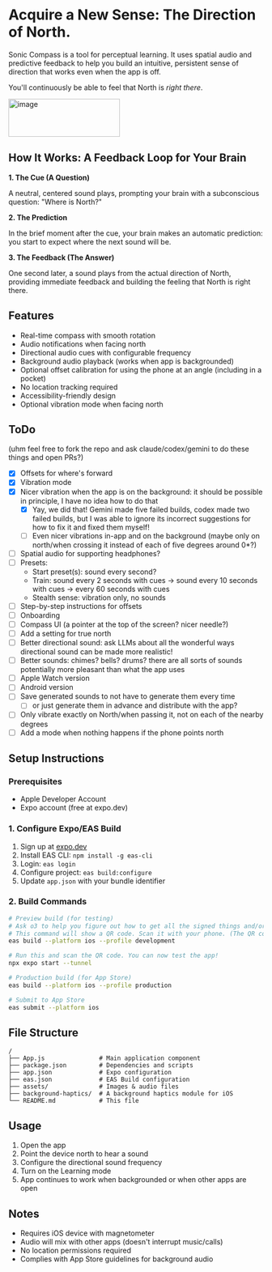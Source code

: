 # Acquire a New Sense: The Direction of North.

Sonic Compass is a tool for perceptual learning. It uses spatial audio and predictive feedback to help you build an intuitive, persistent sense of direction that works even when the app is off.

You'll continuously be able to feel that North is *right there*.

[<img width="220" height="75" alt="image" src="https://developer.apple.com/assets/elements/badges/download-on-the-app-store.svg" />](https://apps.apple.com/gb/app/sonic-compass/id6746952992)

## How It Works: A Feedback Loop for Your Brain

**1. The Cue (A Question)**

A neutral, centered sound plays, prompting your brain with a subconscious question: "Where is North?"

**2. The Prediction**

In the brief moment after the cue, your brain makes an automatic prediction: you start to expect where the next sound will be.

**3. The Feedback (The Answer)**

One second later, a sound plays from the actual direction of North, providing immediate feedback and building the feeling that North is right there.

## Features

- Real-time compass with smooth rotation
- Audio notifications when facing north
- Directional audio cues with configurable frequency
- Background audio playback (works when app is backgrounded)
- Optional offset calibration for using the phone at an angle (including in a pocket)
- No location tracking required
- Accessibility-friendly design
- Optional vibration mode when facing north

## ToDo

(uhm feel free to fork the repo and ask claude/codex/gemini to do these things and open PRs?)

- [x] Offsets for where's forward
- [x] Vibration mode
- [x] Nicer vibration when the app is on the background: it should be possible in principle, I have no idea how to do that
  - [x] Yay, we did that! Gemini made five failed builds, codex made two failed builds, but I was able to ignore its incorrect suggestions for how to fix it and fixed them myself! 
  - [ ] Even nicer vibrations in-app and on the background (maybe only on north/when crossing it instead of each of five degrees around 0*?)
- [ ] Spatial audio for supporting headphones?
- [ ] Presets:
  - Start preset(s): sound every second?
  - Train: sound every 2 seconds with cues -> sound every 10 seconds with cues -> every 60 seconds with cues
  - Stealth sense: vibration only, no sounds
- [ ] Step-by-step instructions for offsets
- [ ] Onboarding
- [ ] Compass UI (a pointer at the top of the screen? nicer needle?)
- [ ] Add a setting for true north
- [ ] Better directional sound: ask LLMs about all the wonderful ways directional sound can be made more realistic!
- [ ] Better sounds: chimes? bells? drums? there are all sorts of sounds potentially more pleasant than what the app uses
- [ ] Apple Watch version
- [ ] Android version
- [ ] Save generated sounds to not have to generate them every time
  - [ ] or just generate them in advance and distribute with the app?
- [ ] Only vibrate exactly on North/when passing it, not on each of the nearby degrees
- [ ] Add a mode when nothing happens if the phone points north

## Setup Instructions

### Prerequisites

- Apple Developer Account
- Expo account (free at expo.dev)

### 1. Configure Expo/EAS Build

1. Sign up at [expo.dev](https://expo.dev)
2. Install EAS CLI: `npm install -g eas-cli`
3. Login: `eas login`
4. Configure project: `eas build:configure`
5. Update `app.json` with your bundle identifier

### 2. Build Commands

```bash
# Preview build (for testing)
# Ask o3 to help you figure out how to get all the signed things and/or follow Expo instructions.
# This command will show a QR code. Scan it with your phone. (The QR code is also available in Builds on Expo.)
eas build --platform ios --profile development

# Run this and scan the QR code. You can now test the app!
npx expo start --tunnel

# Production build (for App Store)
eas build --platform ios --profile production

# Submit to App Store
eas submit --platform ios
```

## File Structure

```
/
├── App.js               # Main application component
├── package.json         # Dependencies and scripts
├── app.json             # Expo configuration
├── eas.json             # EAS Build configuration
├── assets/              # Images & audio files
├── background-haptics/  # A background haptics module for iOS
└── README.md            # This file
```

## Usage

1. Open the app
2. Point the device north to hear a sound
3. Configure the directional sound frequency
4. Turn on the Learning mode
5. App continues to work when backgrounded or when other apps are open

## Notes

- Requires iOS device with magnetometer
- Audio will mix with other apps (doesn't interrupt music/calls)
- No location permissions required
- Complies with App Store guidelines for background audio
